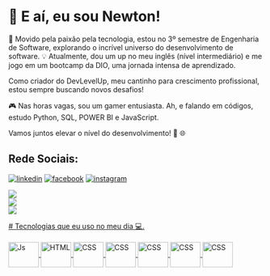 <h1>👋 E aí, eu sou Newton!</h1> 

🚀 Movido pela paixão pela tecnologia, estou no 3º semestre de Engenharia de Software, explorando o incrível universo do desenvolvimento de software. 💡 Atualmente, dou um up no meu inglês (nível intermediário) e me jogo em um bootcamp da DIO, uma jornada intensa de aprendizado.

Como criador do DevLevelUp, meu cantinho para crescimento profissional, estou sempre buscando novos desafios! 

🎮 Nas horas vagas, sou um gamer entusiasta. Ah, e falando em códigos, estudo Python, SQL, POWER BI e JavaScript.

Vamos juntos elevar o nível do desenvolvimento! 🚀 🌐

## Rede Sociais:
[![linkedin](https://img.shields.io/badge/LinkedIn-0077B5?style=for-the-badge&logo=linkedin&logoColor=white)](https://www.linkedin.com/in/newtondepaulaaraujo-297867256/) [![facebook](https://img.shields.io/badge/Facebook-1877F2?style=for-the-badge&logo=facebook&logoColor=white)](https://www.facebook.com/newton.araujo/) [![instagram](https://img.shields.io/badge/Instagram-E4405F?style=for-the-badge&logo=instagram&logoColor=white)](https://www.instagram.com/newtonaraujo_of/)

<div>
  <a href="https://github.com/newton-araujo">
    
![](https://github-readme-stats.vercel.app/api?username=newton-araujo&theme=swift&hide_border=false&include_all_commits=true&count_private=true)<br>
![](https://github-readme-streak-stats.herokuapp.com/?user=newton-araujo&theme=swift&hide_border=false)<br>
![](https://github-readme-stats.vercel.app/api/top-langs/?username=newton-araujo&theme=swift&hide_border=false&include_all_commits=true&count_private=true&layout=compact)<br>


  </div>
# Tecnologias que eu uso no meu dia 💻.
<div style="display: inline_block"><br>
  <img align="center" alt="Js" height="50" width="60" src="https://cdn.jsdelivr.net/gh/devicons/devicon/icons/javascript/javascript-original.svg" />
  <img align="center" alt="HTML" height="50" width="60" src="https://cdn.jsdelivr.net/gh/devicons/devicon/icons/html5/html5-original-wordmark.svg" />
  <img align="center" alt="CSS" height="50" width="60" src="https://cdn.jsdelivr.net/gh/devicons/devicon/icons/css3/css3-original-wordmark.svg" />
  <img align="center" alt="CSS" height="50" width="60" src="https://cdn.jsdelivr.net/gh/devicons/devicon/icons/python/python-original-wordmark.svg" />
  <img align="center" alt="CSS" height="50" width="60" src="https://cdn.jsdelivr.net/gh/devicons/devicon/icons/sqlalchemy/sqlalchemy-original-wordmark.svg" />
  <img align="center" alt="CSS" height="50" width="60" src="https://cdn.jsdelivr.net/gh/devicons/devicon/icons/microsoftsqlserver/microsoftsqlserver-plain-wordmark.svg" />
  <img align="center" alt="CSS" height="50" width="60" src="https://cdn.jsdelivr.net/gh/devicons/devicon/icons/mongodb/mongodb-original-wordmark.svg" />
</div>
<br><br>
